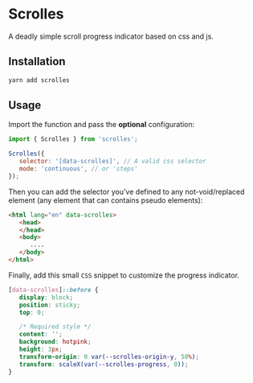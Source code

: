 # Scrolles

A deadly simple scroll progress indicator based on css and js.

## Installation

```sh
yarn add scrolles
```

## Usage

Import the function and pass the **optional** configuration:

```js
import { Scrolles } from 'scrolles';

Scrolles({
   selector: '[data-scrolles]', // A valid css selector
   mode: 'continuous', // or 'steps'
});
```
Then you can add the selector you've defined to any not-void/replaced element (any element that can contains pseudo elements):
```html
<html lang="en" data-scrolles>
   <head>
   </head>
   <body>
      ....
   </body>
</html>
```

Finally, add this small `CSS` snippet to customize the progress indicator.

```css
[data-scrolles]::before {
   display: block;
   position: sticky;
   top: 0;

   /* Required style */
   content: '';
   background: hotpink;
   height: 3px;
   transform-origin: 0 var(--scrolles-origin-y, 50%);
   transform: scaleX(var(--scrolles-progress, 0));
}
```
